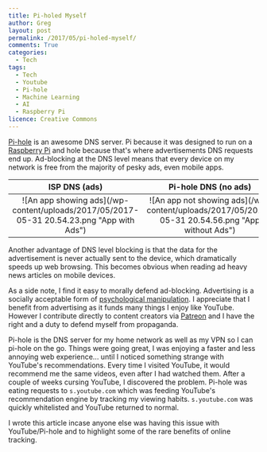 ```yaml
---
title: Pi-holed Myself
author: Greg
layout: post
permalink: /2017/05/pi-holed-myself/
comments: True
categories:
  - Tech
tags:
  - Tech
  - Youtube
  - Pi-hole
  - Machine Learning
  - AI
  - Raspberry Pi
licence: Creative Commons
---
```


[Pi-hole](https://pi-hole.net/) is an awesome DNS server. Pi because it was designed to run on a [Raspberry Pi](https://www.raspberrypi.org/) and hole because that's where advertisements DNS requests end up. Ad-blocking at the DNS level means that every device on my network is free from the majority of pesky ads, even mobile apps.

  ISP DNS (ads)            | Pi-hole DNS (no ads)
:-------------------------:|:-------------------------:
![An app showing ads](/wp-content/uploads/2017/05/2017-05-31 20.54.23.png "App with Ads") | ![An app not showing ads](/wp-content/uploads/2017/05/2017-05-31 20.54.56.png "App without Ads")


Another advantage of DNS level blocking is that the data for the advertisement is never actually sent to the device, which dramatically speeds up web browsing. This becomes obvious when reading ad heavy news articles on mobile devices.

As a side note, I find it easy to morally defend ad-blocking. Advertising is a socially acceptable form of [psychological manipulation](https://en.wikipedia.org/wiki/Media_manipulation#Advertising). I appreciate that I benefit from advertising as it funds many things I enjoy like YouTube. However I contribute directly to content creators via [Patreon](https://www.patreon.com/) and I have the right and a duty to defend myself from propaganda.

Pi-hole is the DNS server for my home network as well as my VPN so I can pi-hole on the go. Things were going great, I was enjoying a faster and less annoying web experience... until I noticed something strange with YouTube's recommendations. Every time I visited YouTube, it would recommend me the same videos, even after I had watched them. After a couple of weeks cursing YouTube, I discovered the problem. Pi-hole was eating requests to `s.youtube.com` which was feeding YouTube's recommendation engine by tracking my viewing habits. `s.youtube.com` was quickly whitelisted and YouTube returned to normal.

I wrote this article incase anyone else was having this issue with YouTube/Pi-hole and to highlight some of the rare benefits of online tracking.
